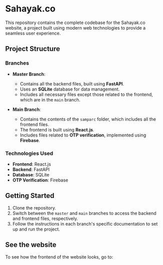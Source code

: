 # Sahayak.co

This repository contains the complete codebase for the Sahayak.co website, a project built using modern web technologies to provide a seamless user experience.

## Project Structure

### Branches

- **Master Branch**: 
  - Contains all the backend files, built using **FastAPI**.
  - Uses an **SQLite** database for data management.
  - Includes all necessary files except those related to the frontend, which are in the `main` branch.

- **Main Branch**:
  - Contains the contents of the `samparc` folder, which includes all the frontend files.
  - The frontend is built using **React.js**.
  - Includes files related to **OTP verification**, implemented using **Firebase**.

### Technologies Used

- **Frontend**: React.js
- **Backend**: FastAPI
- **Database**: SQLite
- **OTP Verification**: Firebase

## Getting Started

1. Clone the repository.
2. Switch between the `master` and `main` branches to access the backend and frontend files, respectively.
3. Follow the instructions in each branch's specific documentation to set up and run the project.

## See the website

To see how the frontend of the website looks, go to: 
